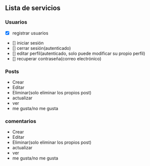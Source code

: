 ## Lista de servicios
### Usuarios
- [x] registrar usuarios
- [] iniciar sesión
- [] cerrar sesión(autenticado)
- [] editar perfil(autenticado, solo puede modificar su propio perfil)
- [] recuperar contraseña(correo electrónico)

### Posts
- Crear
- Editar
- Eliminar(solo eliminar los propios post)
- actualizar
- ver
- me gusta/no me gusta

### comentarios
- Crear
- Editar
- Eliminar(solo eliminar los propios post)
- actualizar
- ver
- me gusta/no me gusta
